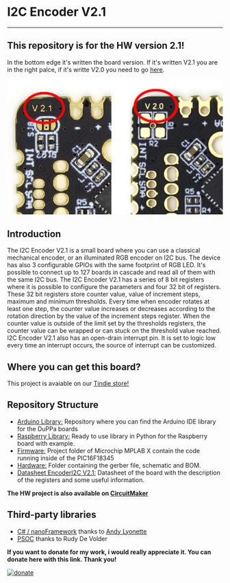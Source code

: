 # I2C Encoder V2.1
--------------------------------------------------------------------------------
## This repository is for the HW version 2.1!
In the bottom edge it's written the board version. 
If it's written V2.1 you are in the right palce, if it's writte V2.0 you need to go [here](https://github.com/Fattoresaimon/I2CEncoderV2.1/releases/tag/V2.0.0).

![HW version V2.1](Version.jpg)




## Introduction
The I2C Encoder V2.1 is a small board where you can use a classical mechanical encoder, or an illuminated RGB encoder on I2C bus.
The device has also 3 configurable GPIOs with the same footprint of RGB LED. It's possible to connect up to 127 boards in cascade and read all of them with the same I2C bus.
The I2C Encoder V2.1 has a series of 8 bit registers where it is possible to configure  the parameters and four 32 bit of registers. These 32 bit registers store counter value, value of increment steps, maximum and minimum thresholds.
Every time when encoder rotates at least one step, the counter value increases or decreases according to the rotation direction by the value of the increment steps register.
When the counter value is outside of the limit set by the thresholds registers, the counter value can be wrapped or can stuck on the threshold value reached.
I2C Encoder V2.1 also has an open-drain interrupt pin. It is set to logic low every time an interrupt occurs, the source of interrupt can be customized.

## Where you can get this board?
This project is avaiable on our [Tindie store!](https://www.tindie.com/products/Saimon/i2c-encoder-v2/)



## Repository Structure
* [Arduino Library:](https://github.com/Fattoresaimon/ArduinoDuPPaLib) Repository where you can find the Arduino IDE library for the DuPPa boards
* [Raspberry Library:](/Raspberry%20Library) Ready to use library in Python for the Raspberry board with example.
* [Firmware:](/Firmware) Project folder of Microchip MPLAB X contain the code running inside of the PIC16F18345
* [Hardware:](/Hardware) Folder containing the gerber file, schematic and BOM. 
* [Datasheet EncoderI2C V2.1:](EncoderI2CV2.1_v1.1.pdf) Datasheet of the board with the description of the registers and some useful information.

**The HW project is also available on [CircuitMaker](https://workspace.circuitmaker.com/Projects/Details/Simone--Caron/I2C-Encoder-V2)**





## Third-party libraries

* [C# / nanoFramework]( https://github.com/andylyonette/I2cEncoderV2)  thanks to  [Andy Lyonette](https://www.hackster.io/andy-lyonette)
* [PSOC](https://github.com/rudydevolder/DUPPA-i2cEncoder-for-PSOC) thanks to Rudy De Volder

   





**If you want to donate for my work, i would really appreciate it. You can donate here with this link. Thank you!**

[![donate](https://www.paypalobjects.com/en_US/i/btn/btn_donateCC_LG.gif)](https://www.paypal.com/cgi-bin/webscr?cmd=_s-xclick&hosted_button_id=5DX7BCX7JD5SL)
